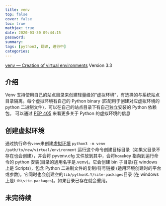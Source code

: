 ```yaml
---
title: venv
top: false
cover: false
toc: true
mathjax: true
date: 2020-03-30 09:44:15
password:
summary:
tags: [python3, 翻译, 进行中]
categories:
---
```


[venv — Creation of virtual environments](https://docs.python.org/3/library/venv.html)
Version 3.3

## 介绍

Venv 支持使用自己的站点目录来创建轻量级的“虚拟环境”，有选择的与系统站点目录隔离。每个虚拟环境有自己的 Python binary (匹配用于创建对应虚拟环境的 python 二进制文件)，可以在自己的站点目录下有自己独立安装的 Python 依赖包。
可以通过 [PEP 405](https://www.python.org/dev/peps/pep-0405) 来看更多关于 Python 的虚拟环境的信息

## 创建虚拟环境

通过执行命令`venv`来创建[虚拟环境](https://docs.python.org/3/library/venv.html#venv-def)
`python3 -m venv /path/to/new/virtual/environment`
运行这个命令创建目标目录（如果父目录不存在也会创建），并会将 pyvenv.cfg 文件放到其中，会将`home`key 指向到运行命令的 python 安装(目录的通用名字是.venv)。它会创建 bin 子目录(在 windows 上是 Scripts)，包含 Python 二进制文件的复制/符号链接 (适用环境创建时的平台或参数)。它同时也会创建空的`lib/pythonX.Y/site-packages`目录 (在 windows 上是`Lib\site-packages`)。如果目录已存在就会重用。

## 未完待续
